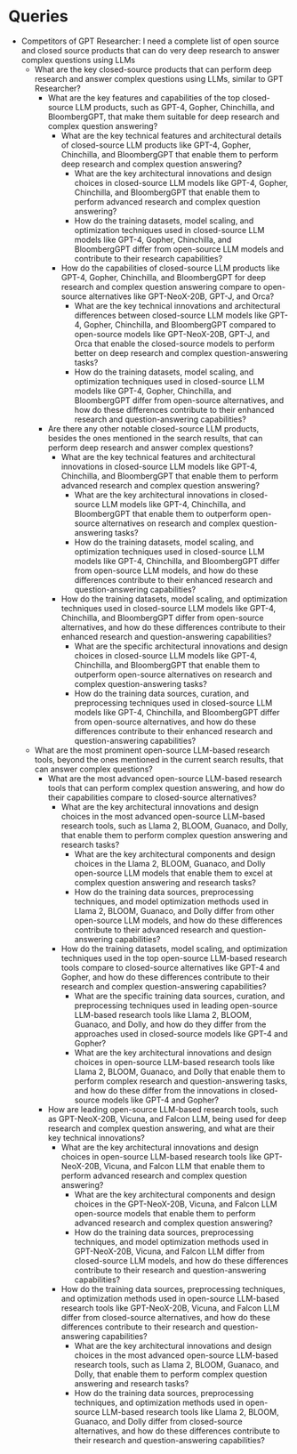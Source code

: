 # Queries

- Competitors of GPT Researcher: I need a complete list of open source and closed source products that can do very deep research to answer complex questions using LLMs
    - What are the key closed-source products that can perform deep research and answer complex questions using LLMs, similar to GPT Researcher?
        - What are the key features and capabilities of the top closed-source LLM products, such as GPT-4, Gopher, Chinchilla, and BloombergGPT, that make them suitable for deep research and complex question answering?
            - What are the key technical features and architectural details of closed-source LLM products like GPT-4, Gopher, Chinchilla, and BloombergGPT that enable them to perform deep research and complex question answering?
                - What are the key architectural innovations and design choices in closed-source LLM models like GPT-4, Gopher, Chinchilla, and BloombergGPT that enable them to perform advanced research and complex question answering?
                - How do the training datasets, model scaling, and optimization techniques used in closed-source LLM models like GPT-4, Gopher, Chinchilla, and BloombergGPT differ from open-source LLM models and contribute to their research capabilities?
            - How do the capabilities of closed-source LLM products like GPT-4, Gopher, Chinchilla, and BloombergGPT for deep research and complex question answering compare to open-source alternatives like GPT-NeoX-20B, GPT-J, and Orca?
                - What are the key technical innovations and architectural differences between closed-source LLM models like GPT-4, Gopher, Chinchilla, and BloombergGPT compared to open-source models like GPT-NeoX-20B, GPT-J, and Orca that enable the closed-source models to perform better on deep research and complex question-answering tasks?
                - How do the training datasets, model scaling, and optimization techniques used in closed-source LLM models like GPT-4, Gopher, Chinchilla, and BloombergGPT differ from open-source alternatives, and how do these differences contribute to their enhanced research and question-answering capabilities?
        - Are there any other notable closed-source LLM products, besides the ones mentioned in the search results, that can perform deep research and answer complex questions?
            - What are the key technical features and architectural innovations in closed-source LLM models like GPT-4, Chinchilla, and BloombergGPT that enable them to perform advanced research and complex question answering?
                - What are the key architectural innovations in closed-source LLM models like GPT-4, Chinchilla, and BloombergGPT that enable them to outperform open-source alternatives on research and complex question-answering tasks?
                - How do the training datasets, model scaling, and optimization techniques used in closed-source LLM models like GPT-4, Chinchilla, and BloombergGPT differ from open-source LLM models, and how do these differences contribute to their enhanced research and question-answering capabilities?
            - How do the training datasets, model scaling, and optimization techniques used in closed-source LLM models like GPT-4, Chinchilla, and BloombergGPT differ from open-source alternatives, and how do these differences contribute to their enhanced research and question-answering capabilities?
                - What are the specific architectural innovations and design choices in closed-source LLM models like GPT-4, Chinchilla, and BloombergGPT that enable them to outperform open-source alternatives on research and complex question-answering tasks?
                - How do the training data sources, curation, and preprocessing techniques used in closed-source LLM models like GPT-4, Chinchilla, and BloombergGPT differ from open-source alternatives, and how do these differences contribute to their enhanced research and question-answering capabilities?
    - What are the most prominent open-source LLM-based research tools, beyond the ones mentioned in the current search results, that can answer complex questions?
        - What are the most advanced open-source LLM-based research tools that can perform complex question answering, and how do their capabilities compare to closed-source alternatives?
            - What are the key architectural innovations and design choices in the most advanced open-source LLM-based research tools, such as Llama 2, BLOOM, Guanaco, and Dolly, that enable them to perform complex question answering and research tasks?
                - What are the key architectural components and design choices in the Llama 2, BLOOM, Guanaco, and Dolly open-source LLM models that enable them to excel at complex question answering and research tasks?
                - How do the training data sources, preprocessing techniques, and model optimization methods used in Llama 2, BLOOM, Guanaco, and Dolly differ from other open-source LLM models, and how do these differences contribute to their advanced research and question-answering capabilities?
            - How do the training datasets, model scaling, and optimization techniques used in the top open-source LLM-based research tools compare to closed-source alternatives like GPT-4 and Gopher, and how do these differences contribute to their research and complex question-answering capabilities?
                - What are the specific training data sources, curation, and preprocessing techniques used in leading open-source LLM-based research tools like Llama 2, BLOOM, Guanaco, and Dolly, and how do they differ from the approaches used in closed-source models like GPT-4 and Gopher?
                - What are the key architectural innovations and design choices in open-source LLM-based research tools like Llama 2, BLOOM, Guanaco, and Dolly that enable them to perform complex research and question-answering tasks, and how do these differ from the innovations in closed-source models like GPT-4 and Gopher?
        - How are leading open-source LLM-based research tools, such as GPT-NeoX-20B, Vicuna, and Falcon LLM, being used for deep research and complex question answering, and what are their key technical innovations?
            - What are the key architectural innovations and design choices in open-source LLM-based research tools like GPT-NeoX-20B, Vicuna, and Falcon LLM that enable them to perform advanced research and complex question answering?
                - What are the key architectural components and design choices in the GPT-NeoX-20B, Vicuna, and Falcon LLM open-source models that enable them to perform advanced research and complex question answering?
                - How do the training data sources, preprocessing techniques, and model optimization methods used in GPT-NeoX-20B, Vicuna, and Falcon LLM differ from closed-source LLM models, and how do these differences contribute to their research and question-answering capabilities?
            - How do the training data sources, preprocessing techniques, and optimization methods used in open-source LLM-based research tools like GPT-NeoX-20B, Vicuna, and Falcon LLM differ from closed-source alternatives, and how do these differences contribute to their research and question-answering capabilities?
                - What are the key architectural innovations and design choices in the most advanced open-source LLM-based research tools, such as Llama 2, BLOOM, Guanaco, and Dolly, that enable them to perform complex question answering and research tasks?
                - How do the training data sources, preprocessing techniques, and optimization methods used in open-source LLM-based research tools like Llama 2, BLOOM, Guanaco, and Dolly differ from closed-source alternatives, and how do these differences contribute to their research and question-answering capabilities?
